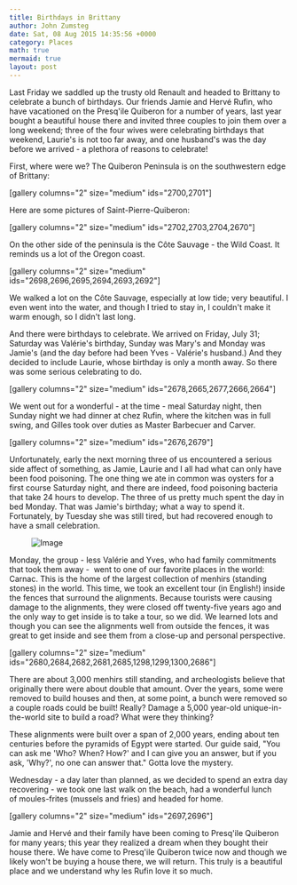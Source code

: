 ```yaml
---
title: Birthdays in Brittany
author: John Zumsteg
date: Sat, 08 Aug 2015 14:35:56 +0000
category: Places
math: true
mermaid: true
layout: post
---
```

Last Friday we saddled up the trusty old Renault and headed to Brittany to celebrate a bunch of birthdays. Our friends Jamie and Hervé Rufin, who have vacationed on the Presq'ile Quiberon for a number of years, last year bought a beautiful house there and invited three couples to join them over a long weekend; three of the four wives were celebrating birthdays that weekend, Laurie's is not too far away, and one husband's was the day before we arrived - a plethora of reasons to celebrate!

First, where were we? The Quiberon Peninsula is on the southwestern edge of Brittany:

[gallery columns="2" size="medium" ids="2700,2701"]

Here are some pictures of Saint-Pierre-Quiberon:

[gallery columns="2" size="medium" ids="2702,2703,2704,2670"]

On the other side of the peninsula is the Côte Sauvage - the Wild Coast. It reminds us a lot of the Oregon coast.

[gallery columns="2" size="medium" ids="2698,2696,2695,2694,2693,2692"]

We walked a lot on the Côte Sauvage, especially at low tide; very beautiful. I even went into the water, and though I tried to stay in, I couldn't make it warm enough, so I didn't last long.

And there were birthdays to celebrate. We arrived on Friday, July 31; Saturday was Valérie's birthday, Sunday was Mary's and Monday was Jamie's (and the day before had been Yves - Valérie's husband.) And they decided to include Laurie, whose birthday is only a month away. So there was some serious celebrating to do.

[gallery columns="2" size="medium" ids="2678,2665,2677,2666,2664"]

We went out for a wonderful - at the time - meal Saturday night, then Sunday night we had dinner at chez Rufin, where the kitchen was in full swing, and Gilles took over duties as Master Barbecuer and Carver.

[gallery columns="2" size="medium" ids="2676,2679"]

Unfortunately, early the next morning three of us encountered a serious side affect of something, as Jamie, Laurie and I all had what can only have been food poisoning. The one thing we ate in common was oysters for a first course Saturday night, and there are indeed, food poisoning bacteria that take 24 hours to develop. The three of us pretty much spent the day in bed Monday. That was Jamie's birthday; what a way to spend it. Fortunately, by Tuesday she was still tired, but had recovered enough to have a small celebration.

<figure>
	<img src="{{"/assets/images/2015/08/Bretagne-34.jpg" | prepend: site.baseurl | prepend: site.url }}" alt="Image" />
	<figcaption></figcaption>
</figure>



Monday, the group - less Valérie and Yves, who had family commitments that took them away -  went to one of our favorite places in the world: Carnac. This is the home of the largest collection of menhirs (standing stones) in the world. This time, we took an excellent tour (in English!) inside the fences that surround the alignments. Because tourists were causing damage to the alignments, they were closed off twenty-five years ago and the only way to get inside is to take a tour, so we did. We learned lots and though you can see the alignments well from outside the fences, it was great to get inside and see them from a close-up and personal perspective.

[gallery columns="2" size="medium" ids="2680,2684,2682,2681,2685,1298,1299,1300,2686"]

There are about 3,000 menhirs still standing, and archeologists believe that originally there were about double that amount. Over the years, some were removed to build houses and then, at some point, a bunch were removed so a couple roads could be built! Really? Damage a 5,000 year-old unique-in-the-world site to build a road? What were they thinking?

These alignments were built over a span of 2,000 years, ending about ten centuries before the pyramids of Egypt were started. Our guide said, "You can ask me 'Who? When? How?' and I can give you an answer, but if you ask, 'Why?', no one can answer that." Gotta love the mystery.

Wednesday - a day later than planned, as we decided to spend an extra day recovering - we took one last walk on the beach, had a wonderful lunch of moules-frites (mussels and fries) and headed for home.

[gallery columns="2" size="medium" ids="2697,2696"]

Jamie and Hervé and their family have been coming to Presq'ile Quiberon for many years; this year they realized a dream when they bought their house there. We have come to Presq'ile Quiberon twice now and though we likely won't be buying a house there, we will return. This truly is a beautiful place and we understand why les Rufin love it so much.

&nbsp;
